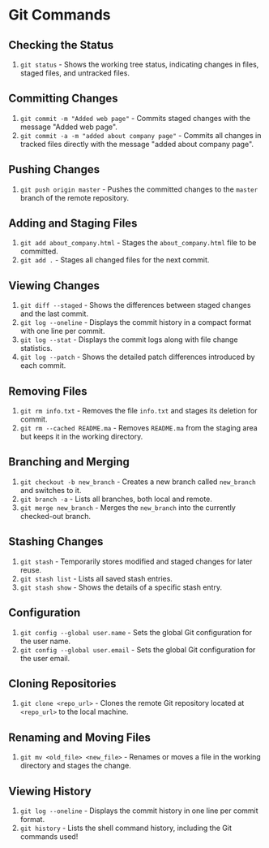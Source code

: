 
# Git Commands

## Checking the Status

1. `git status` - Shows the working tree status, indicating changes in files, staged files, and untracked files.

## Committing Changes

1. `git commit -m "Added web page"` - Commits staged changes with the message "Added web page".
2. `git commit -a -m "added about company page"` - Commits all changes in tracked files directly with the message "added about company page".

## Pushing Changes

1. `git push origin master` - Pushes the committed changes to the `master` branch of the remote repository.

## Adding and Staging Files

1. `git add about_company.html` - Stages the `about_company.html` file to be committed.
2. `git add .` - Stages all changed files for the next commit.

## Viewing Changes

1. `git diff --staged` - Shows the differences between staged changes and the last commit.
2. `git log --oneline` - Displays the commit history in a compact format with one line per commit.
3. `git log --stat` - Displays the commit logs along with file change statistics.
4. `git log --patch` - Shows the detailed patch differences introduced by each commit.

## Removing Files

1. `git rm info.txt` - Removes the file `info.txt` and stages its deletion for commit.
2. `git rm --cached README.ma` - Removes `README.ma` from the staging area but keeps it in the working directory.

## Branching and Merging

1. `git checkout -b new_branch` - Creates a new branch called `new_branch` and switches to it.
2. `git branch -a` - Lists all branches, both local and remote.
3. `git merge new_branch` - Merges the `new_branch` into the currently checked-out branch.

## Stashing Changes

1. `git stash` - Temporarily stores modified and staged changes for later reuse.
2. `git stash list` - Lists all saved stash entries.
3. `git stash show` - Shows the details of a specific stash entry.

## Configuration

1. `git config --global user.name` - Sets the global Git configuration for the user name.
2. `git config --global user.email` - Sets the global Git configuration for the user email.

## Cloning Repositories

1. `git clone <repo_url>` - Clones the remote Git repository located at `<repo_url>` to the local machine.

## Renaming and Moving Files

1. `git mv <old_file> <new_file>` - Renames or moves a file in the working directory and stages the change.

## Viewing History

1. `git log --oneline` - Displays the commit history in one line per commit format.
2. `git history` - Lists the shell command history, including the Git commands used!
